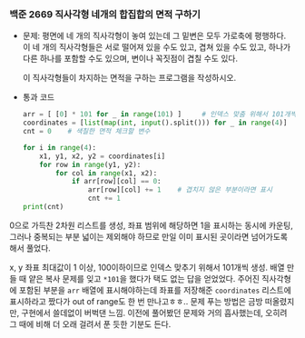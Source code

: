 ### 백준 2669 직사각형 네개의 합집합의 면적 구하기

- 문제: 평면에 네 개의 직사각형이 놓여 있는데 그 밑변은 모두 가로축에 평행하다. 이 네 개의 직사각형들은 서로 떨어져 있을 수도 있고, 겹쳐 있을 수도 있고, 하나가 다른 하나를 포함할 수도 있으며, 변이나 꼭짓점이 겹칠 수도 있다.
  
  이 직사각형들이 차지하는 면적을 구하는 프로그램을 작성하시오.

- 통과 코드
  
  ```python
  arr = [ [0] * 101 for _ in range(101) ]     # 인덱스 맞춤 위해서 101개씩 설정
  coordinates = [list(map(int, input().split())) for _ in range(4)]    # 입력 받은 좌표
  cnt = 0    # 색칠한 면적 체크할 변수
  
  for i in range(4):
      x1, y1, x2, y2 = coordinates[i]
      for row in range(y1, y2):
          for col in range(x1, x2):
              if arr[row][col] == 0:
                  arr[row][col] += 1    # 겹치지 않은 부분이라면 표시
                  cnt += 1
  print(cnt)
  ```



0으로 가득찬 2차원 리스트를 생성, 좌표 범위에 해당하면 1을 표시하는 동시에 카운팅, 그러나 중복되는 부분 넓이는 제외해야 하므로 만일 이미 표시된 곳이라면 넘어가도록 해서 풀었다. 

x, y 좌표 최대값이 1 이상, 100이하이므로 인덱스 맞추기 위해서 101개씩 생성. 배열 만들 때 얕은 복사 문제를 잊고 `*101`을 했다가 택도 없는 답을 얻었었다. 주어진 직사각형에 포함된 부분을 `arr` 배열에 표시해야하는데 좌표를 저장해준 `coordinates` 리스트에 표시하라고 짰다가 out of range도 한 번 만나고ㅎㅎ.. 문제 푸는 방법은 금방 떠올렸지만, 구현에서 쓸데없이 버벅댄 느낌. 이전에 풀어봤던 문제와 거의 흡사했는데, 오히려 그 때에 비해 더 오래 걸려서 푼 듯한 기분도 든다.
